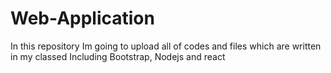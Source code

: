 # Web-Application
In this repository Im going to upload all of codes and files which are written in my classed Including Bootstrap, Nodejs and react
